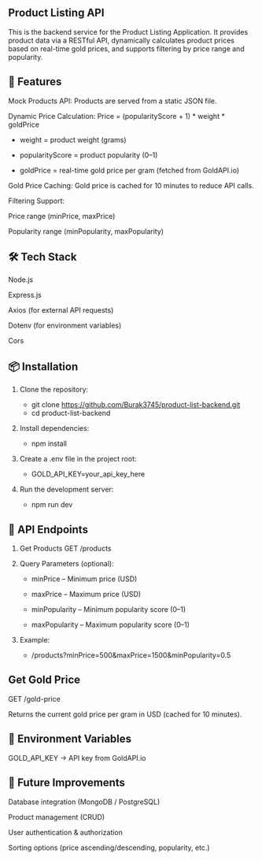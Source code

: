 Product Listing API
-----------------------------------------------------------------------------------------------------------------------------------------------------------------------

This is the backend service for the Product Listing Application.
It provides product data via a RESTful API, dynamically calculates product prices based on real-time gold prices, and supports filtering by price range and popularity.

🚀 Features
-----------------------------------------------------------------------------------------------------------------------------------------------------------------------

Mock Products API: Products are served from a static JSON file.

Dynamic Price Calculation: Price = (popularityScore + 1) * weight * goldPrice

  * weight = product weight (grams)

  * popularityScore = product popularity (0–1)

  * goldPrice = real-time gold price per gram (fetched from GoldAPI.io)

Gold Price Caching: Gold price is cached for 10 minutes to reduce API calls.

Filtering Support:

Price range (minPrice, maxPrice)

Popularity range (minPopularity, maxPopularity)

🛠️ Tech Stack
-----------------------------------------------------------------------------------------------------------------------------------------------------------------------

Node.js

Express.js

Axios (for external API requests)

Dotenv (for environment variables)

Cors

📦 Installation
-----------------------------------------------------------------------------------------------------------------------------------------------------------------------

1. Clone the repository:

    * git clone https://github.com/Burak3745/product-list-backend.git
    * cd product-list-backend


2. Install dependencies:

    * npm install


3. Create a .env file in the project root:

    * GOLD_API_KEY=your_api_key_here


4. Run the development server:

    * npm run dev

📡 API Endpoints
-----------------------------------------------------------------------------------------------------------------------------------------------------------------------
1. Get Products
GET /products


2. Query Parameters (optional):

    * minPrice – Minimum price (USD)

    * maxPrice – Maximum price (USD)

    * minPopularity – Minimum popularity score (0–1)

    * maxPopularity – Maximum popularity score (0–1)

3. Example:

    * /products?minPrice=500&maxPrice=1500&minPopularity=0.5

Get Gold Price
-----------------------------------------------------------------------------------------------------------------------------------------------------------------------
GET /gold-price

Returns the current gold price per gram in USD (cached for 10 minutes).

🔧 Environment Variables
-----------------------------------------------------------------------------------------------------------------------------------------------------------------------

GOLD_API_KEY → API key from GoldAPI.io

🚀 Future Improvements
-----------------------------------------------------------------------------------------------------------------------------------------------------------------------

Database integration (MongoDB / PostgreSQL)

Product management (CRUD)

User authentication & authorization

Sorting options (price ascending/descending, popularity, etc.)
